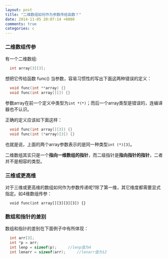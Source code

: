 ```yaml
---
layout: post
title: "二维数组如何作为参数传给函数？"
date: 2014-11-05 20:07:14 +0800
comments: true
categories: c
---
```


### 二维数组传参

有一个二维数组:
```c
  int array[3][3];
```
想把它传给函数 func() 当参数，容易习惯性的写出下面这两种错误的定义：
```c
  void func(int **array) {}
  void func(int array[][]) {}
```
参数array在前一个定义中类型为`int *(*)`；而后一个array类型是错误的，连编译器也不认识。

正确的定义应该如下面这样：  
```c
  void func(int array[][3]) {}
  void func(int (*array)[3]) {}
```
也就是说，上面的两个array参数表示的是同一种类型`int (*)[3]`。

二维数组其实只是一个**指向一维数组的指针**，而二级指针是**指向指针的指针**，二者并不是相容的类型。

### 三维或更高维

对于三维或更高维的数组如何作为参数传递呢?除了第一维，其它维度都需要显式指定。如4维数组传参：  
```
  void func(int array[][3][3][3]) {}
```

### 数组和指针的差别

数组和指针的差别在下面例子中有所体现：  
```c
  int arr[3]; 
  int *p = arr;
  int lenp = sizeof(p);     //lenp值为4
  int lenarr = sizeof(arr);     //lenarr值为12
```

